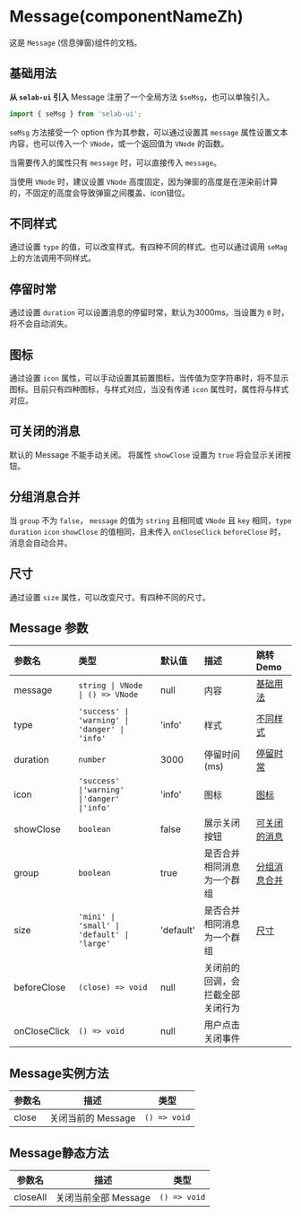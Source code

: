 # Message(componentNameZh)

这是 `Message` (信息弹窗)组件的文档。
## 基础用法
**从 `selab-ui` 引入**
Message 注册了一个全局方法 `$seMsg`，也可以单独引入。
```js
import { seMsg } from 'selab-ui';
```
`seMsg` 方法接受一个 option 作为其参数，可以通过设置其 `message` 属性设置文本内容，也可以传入一个 `VNode`，或一个返回值为 `VNode` 的函数。

当需要传入的属性只有 `message` 时，可以直接传入 `message`。

当使用 `VNode` 时，建议设置 `VNode` 高度固定，因为弹窗的高度是在渲染前计算的，不固定的高度会导致弹窗之间覆盖、icon错位。
<preview path="../../demos/message/messageBase.vue" title="基本使用" description=" "></preview>

## 不同样式
通过设置 `type` 的值，可以改变样式。有四种不同的样式。也可以通过调用 `seMag` 上的方法调用不同样式。 
<preview path="../../demos/message/messageType.vue" title="基本使用" description=" "></preview>

## 停留时常
通过设置 `duration` 可以设置消息的停留时常，默认为3000ms。当设置为 `0` 时，将不会自动消失。
<preview path="../../demos/message/messageDuration.vue" title="基本使用" description=" "></preview>

## 图标
通过设置 `icon` 属性，可以手动设置其前置图标，当传值为空字符串时，将不显示图标。目前只有四种图标，与样式对应，当没有传递 `icon` 属性时，属性将与样式对应。
<preview path="../../demos/message/messageIcon.vue" title="基本使用" description=" "></preview>

## 可关闭的消息
默认的 Message 不能手动关闭。 将属性 `showClose` 设置为 `true` 将会显示关闭按钮。
<preview path="../../demos/message/messageShowClose.vue" title="基本使用" description=" "></preview>

## 分组消息合并
当 `group` 不为 `false`， `message` 的值为 `string` 且相同或 `VNode` 且 `key` 相同，`type` `duration` `icon` `showClose` 的值相同，且未传入 `onCloseClick` `beforeClose` 时，消息会自动合并。
<preview path="../../demos/message/messageGroup.vue" title="基本使用" description=" "></preview>

## 尺寸
通过设置 `size` 属性，可以改变尺寸。有四种不同的尺寸。
<preview path="../../demos/message/messageSize.vue" title="基本使用" description=" "></preview>


<!-- ## Message的基础配置 -->

## Message 参数

| 参数名       | 类型                                           | 默认值 | 描述                             | 跳转 Demo |
| :----------- | :--------------------------------------------- | :-------- | :------------------------------- | :-------- |
| message      | `string \| VNode \| () => VNode`               | null      | 内容                             |[基础用法](#基础用法)|
| type         | `'success' \| 'warning' \| 'danger' \| 'info'` | 'info'    | 样式                             |[不同样式](#不同样式)|
| duration     | `number`                                       | 3000      | 停留时间(ms)                     |[停留时常](#停留时常)|
| icon         | `'success' \|'warning' \|'danger' \|'info'`    | 'info'    | 图标                             |[图标](#图标)|
| showClose    | `boolean`                                      | false     | 展示关闭按钮                     |[可关闭的消息](#可关闭的消息)|
| group        | `boolean`                                      | true      | 是否合并相同消息为一个群组       |[分组消息合并](#分组消息合并)|
| size         | `'mini' \| 'small' \| 'default' \| 'large'`    | 'default' | 是否合并相同消息为一个群组       |[尺寸](#尺寸)|
| beforeClose  | `(close) => void`                              | null      | 关闭前的回调，会拦截全部关闭行为 |           |
| onCloseClick | `() => void`                                   | null      | 用户点击关闭事件                 |           |


## Message实例方法
| 参数名 | 描述 | 类型 |
| ------ | ---- | --------- |
| close  | 关闭当前的 Message | `() => void` |

## Message静态方法
| 参数名 | 描述 | 类型 |
| ------ | ---- | --------- |
| closeAll  | 关闭当前全部 Message | `() => void` |

